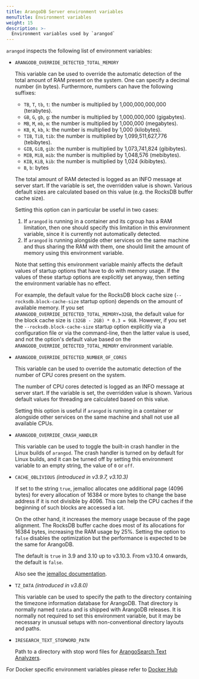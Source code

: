 ```yaml
---
title: ArangoDB Server environment variables
menuTitle: Environment variables
weight: 15
description: >-
  Environment variables used by `arangod`
---
```

`arangod` inspects the following list of environment variables:

 - `ARANGODB_OVERRIDE_DETECTED_TOTAL_MEMORY`
   
   This variable can be used to override the automatic detection of the total
   amount of RAM present on the system. One can specify a decimal number
   (in bytes). Furthermore, numbers can have the following suffixes:

   - `TB`, `T`, `tb`, `t`: the number is multiplied by 1,000,000,000,000 (terabytes).
   - `GB`, `G`, `gb`, `g`: the number is multiplied by 1,000,000,000 (gigabytes).
   - `MB`, `M`, `mb`, `m`: the number is multiplied by 1,000,000 (megabytes).
   - `KB`, `K`, `kb`, `k`: the number is multiplied by 1,000 (kilobytes).
   - `TIB`, `TiB`, `tib`: the number is multiplied by 1,099,511,627,776 (tebibytes).
   - `GIB`, `GiB`, `gib`: the number is multiplied by 1,073,741,824 (gibibytes).
   - `MIB`, `MiB`, `mib`: the number is multiplied by 1,048,576 (mebibytes).
   - `KIB`, `KiB`, `kib`: the number is multiplied by 1,024 (kibibytes).
   - `B`, `b`: bytes

   The total amount of RAM detected is logged as an INFO message at
   server start. If the variable is set, the overridden value is shown.
   Various default sizes are calculated based on this value (e.g. the
   RocksDB buffer cache size).

   Setting this option can in particular be useful in two cases:

   1. If `arangod` is running in a container and its cgroup has a RAM
      limitation, then one should specify this limitation in this
      environment variable, since it is currently not automatically
      detected.
   2. If `arangod` is running alongside other services on the same
      machine and thus sharing the RAM with them, one should limit the
      amount of memory using this environment variable.

   Note that setting this environment variable mainly affects the default 
   values of startup options that have to do with memory usage. 
   If the values of these startup options are explicitly set anyway, then 
   setting the environment variable has no effect.

   For example, the default value for the RocksDB block cache size
   (`--rocksdb.block-cache-size` startup option) depends on the amount of
   available memory. If you set `ARANGODB_OVERRIDE_DETECTED_TOTAL_MEMORY=32GB`,
   the default value for the block cache size is `(32GB - 2GB) * 0.3 = 9GB`.
   However, if you set the `--rocksdb.block-cache-size` startup option explicitly
   via a configuration file or via the command-line, then the latter value is
   used, and not the option's default value based on the
   `ARANGODB_OVERRIDE_DETECTED_TOTAL_MEMORY` environment variable.

 - `ARANGODB_OVERRIDE_DETECTED_NUMBER_OF_CORES`
   
   This variable can be used to override the automatic detection of the
   number of CPU cores present on the system. 

   The number of CPU cores detected is logged as an INFO message at
   server start. If the variable is set, the overridden value is shown.
   Various default values for threading are calculated based on this value.

   Setting this option is useful if `arangod` is running in a container
   or alongside other services on the same machine and shall not use
   all available CPUs.
 
 - `ARANGODB_OVERRIDE_CRASH_HANDLER`
   
   This variable can be used to toggle the built-in crash handler in the
   Linux builds of `arangod`. The crash handler is turned on by default
   for Linux builds, and it can be turned off by setting this environment
   variable to an empty string, the value of `0` or `off`.

- `CACHE_OBLIVIOUS` _(introduced in v3.9.7, v3.10.3)_

  If set to the string `true`, jemalloc allocates one additional page
  (4096 bytes) for every allocation of 16384 or more bytes to change the
  base address if it is not divisible by 4096. This can help the CPU caches if
  the beginning of such blocks are accessed a lot.

  On the other hand, it increases the memory usage because of the page alignment.
  The RocksDB buffer cache does most of its allocations for 16384 bytes,
  increasing the RAM usage by 25%. Setting the option to `false` disables the
  optimization but the performance is expected to be the same for ArangoDB.

  The default is `true` in 3.9 and 3.10 up to v3.10.3. From v3.10.4 onwards,
  the default is `false`.

  Also see the [jemalloc documentation](http://jemalloc.net/jemalloc.3.html#opt.cache_oblivious).

- `TZ_DATA` _(introduced in v3.8.0)_

   This variable can be used to specify the path to the directory containing
   the timezone information database for ArangoDB. That directory is normally
   named `tzdata` and is shipped with ArangoDB releases. It is normally not
   required to set this environment variable, but it may be necessary in
   unusual setups with non-conventional directory layouts and paths.

- `IRESEARCH_TEXT_STOPWORD_PATH`

  Path to a directory with stop word files for
  [ArangoSearch Text Analyzers](../../index-and-search/analyzers.md#text).

<!-- ARANGODB_CONFIG_PATH, ICU_DATA, ICU_DATA_LEGACY, ... (TRI_GETENV, iresearch::getenv) -->

For Docker specific environment variables please refer to
[Docker Hub](https://hub.docker.com/_/arangodb)
